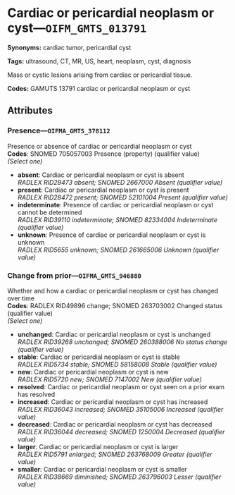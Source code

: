 # Cardiac or pericardial neoplasm or cyst—`OIFM_GMTS_013791`

**Synonyms:** cardiac tumor, pericardial cyst

**Tags:** ultrasound, CT, MR, US, heart, neoplasm, cyst, diagnosis

Mass or cystic lesions arising from cardiac or pericardial tissue.

**Codes:** GAMUTS 13791 cardiac or pericardial neoplasm or cyst

## Attributes

### Presence—`OIFMA_GMTS_378112`

Presence or absence of cardiac or pericardial neoplasm or cyst  
**Codes**: SNOMED 705057003 Presence (property) (qualifier value)  
*(Select one)*

- **absent**: Cardiac or pericardial neoplasm or cyst is absent  
_RADLEX RID28473 absent; SNOMED 2667000 Absent (qualifier value)_
- **present**: Cardiac or pericardial neoplasm or cyst is present  
_RADLEX RID28472 present; SNOMED 52101004 Present (qualifier value)_
- **indeterminate**: Presence of cardiac or pericardial neoplasm or cyst cannot be determined  
_RADLEX RID39110 indeterminate; SNOMED 82334004 Indeterminate (qualifier value)_
- **unknown**: Presence of cardiac or pericardial neoplasm or cyst is unknown  
_RADLEX RID5655 unknown; SNOMED 261665006 Unknown (qualifier value)_

### Change from prior—`OIFMA_GMTS_946880`

Whether and how a cardiac or pericardial neoplasm or cyst has changed over time  
**Codes**: RADLEX RID49896 change; SNOMED 263703002 Changed status (qualifier value)  
*(Select one)*

- **unchanged**: Cardiac or pericardial neoplasm or cyst is unchanged  
_RADLEX RID39268 unchanged; SNOMED 260388006 No status change (qualifier value)_
- **stable**: Cardiac or pericardial neoplasm or cyst is stable  
_RADLEX RID5734 stable; SNOMED 58158008 Stable (qualifier value)_
- **new**: Cardiac or pericardial neoplasm or cyst is new  
_RADLEX RID5720 new; SNOMED 7147002 New (qualifier value)_
- **resolved**: Cardiac or pericardial neoplasm or cyst seen on a prior exam has resolved  
- **increased**: Cardiac or pericardial neoplasm or cyst has increased  
_RADLEX RID36043 increased; SNOMED 35105006 Increased (qualifier value)_
- **decreased**: Cardiac or pericardial neoplasm or cyst has decreased  
_RADLEX RID36044 decreased; SNOMED 1250004 Decreased (qualifier value)_
- **larger**: Cardiac or pericardial neoplasm or cyst is larger  
_RADLEX RID5791 enlarged; SNOMED 263768009 Greater (qualifier value)_
- **smaller**: Cardiac or pericardial neoplasm or cyst is smaller  
_RADLEX RID38669 diminished; SNOMED 263796003 Lesser (qualifier value)_